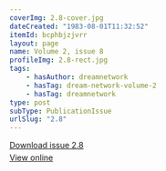 ```yaml
---
coverImg: 2.8-cover.jpg
dateCreated: "1983-08-01T11:32:52"
itemId: bcphbjzjvrr
layout: page
name: Volume 2, issue 8
profileImg: 2.8-rect.jpg
tags:
    - hasAuthor: dreamnetwork
    - hasTag: dream-network-volume-2
    - hasTag: dreamnetwork
type: post
subType: PublicationIssue
urlSlug: "2.8"
---
```


<p style="margin-block-end: 5px; margin-block-start: 5px;"><a href="../files/pdfs/Volume_2/2.8-Dream-Network-Bulletin-Vol.2-No.8.pdf" download="">Download issue 2.8</a></p><p style="margin-block-end: 5px; margin-block-start: 5px;"><a href="../files/pdfs/Volume_2/2.8-Dream-Network-Bulletin-Vol.2-No.8.pdf">View online</a></p>
